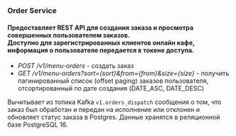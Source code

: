 <h3>Order Service</h3>
<h4>Предоставляет REST API для создания заказа и просмотра совершенных пользователем заказов.<br>
Доступно для зарегистрированных клиентов онлайн кафе, информация о пользователе передается в токене доступа.</h4>
<ul class="mt-2">
    <li class="mt-2"><i>POST /v1/menu-orders</i> - создать заказ</li>
    <li class="mt-2"><i>GET /v1/menu-orders?sort={sort}&from={from}&size={size}</i> - получить пагинированный список 
    (offset paging) заказов пользователя, отсортированный по дате создания (DATE_ASC, DATE_DESC)
    </li>
</ul>   

Вычитывает из топика Kafka `v1.orders_dispatch` сообщения о том, что заказ был обработан и передан на
исполнение или отклонен и обновляет статус заказа в Postgres. Данные хранятся в реляционной базе PostgreSQL 16.
